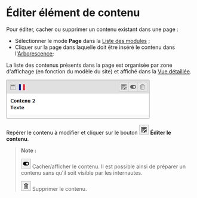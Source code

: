 # Éditer élément de contenu

Pour éditer, cacher ou supprimer un contenu existant dans une page :

* Sélectionner le mode **Page** dans la [Liste des modules](../introduction/se-reperer-dans-le-backend.md) ;
* Cliquer sur la page dans laquelle doit être inséré le contenu dans l'[Arborescence](../introduction/se-reperer-dans-le-backend.md);

La liste des contenus présents dans la page est organisée par zone d'affichage \(en fonction du modèle du site\) et affiché dans la [Vue détaillée](../introduction/se-reperer-dans-le-backend.md).

![](../.gitbook/assets/edit_content.png)

Repérer le contenu à modifier et cliquer sur le bouton ![](../.gitbook/assets/edit_btn.png) **Éditer le contenu**.

> **Note :**
>
> ![](../.gitbook/assets/hide_btn.png) Cacher/afficher le contenu. Il est possible ainsi de préparer un contenu sans qu'il soit visible par les internautes.
>
> ![](../.gitbook/assets/rm_btn.png) Supprimer le contenu.

